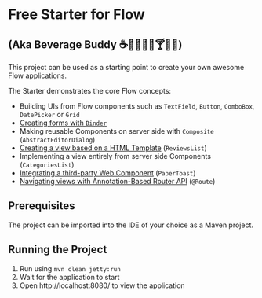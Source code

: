 # Free Starter for Flow
## (Aka Beverage Buddy :coffee::tea::sake::baby_bottle::beer::cocktail::tropical_drink::wine_glass:)

This project can be used as a starting point to create your own awesome Flow applications.

The Starter demonstrates the core Flow concepts:
* Building UIs from Flow components such as `TextField`, `Button`, `ComboBox`, `DatePicker` or `Grid`
* [Creating forms with `Binder`](https://github.com/vaadin/free-starter-flow/blob/master/documentation/using-binder-in-reviewform.asciidoc#using-binder-in-reviewform)
* Making reusable Components on server side with `Composite` (`AbstractEditorDialog`)
* [Creating a view based on a HTML Template](https://github.com/vaadin/free-starter-flow/blob/master/documentation/polymer-template-based-view.asciidoc#polymer-template-based-view) (`ReviewsList`) 
* Implementing a view entirely from server side Components (`CategoriesList`)
* [Integrating a third-party Web Component](https://github.com/vaadin/free-starter-flow/blob/master/documentation/integrating-a-web-component.asciidoc#integrating-a-web-component) (`PaperToast`) 
* [Navigating views with Annotation-Based Router API](https://github.com/vaadin/free-starter-flow/blob/master/documentation/using-annotation-based-router-api.asciidoc#using-the-annotation-based-router-api) (`@Route`) 

## Prerequisites

The project can be imported into the IDE of your choice as a Maven project.

## Running the Project

1. Run using
```mvn clean jetty:run```
2. Wait for the application to start
3. Open http://localhost:8080/ to view the application
